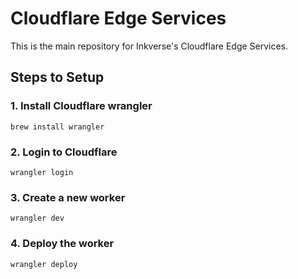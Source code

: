 # Cloudflare Edge Services

This is the main repository for Inkverse's Cloudflare Edge Services.

## Steps to Setup

### 1. Install Cloudflare wrangler

```
brew install wrangler
```

### 2. Login to Cloudflare

```
wrangler login
```

### 3. Create a new worker

```
wrangler dev
```

### 4. Deploy the worker

```
wrangler deploy
```